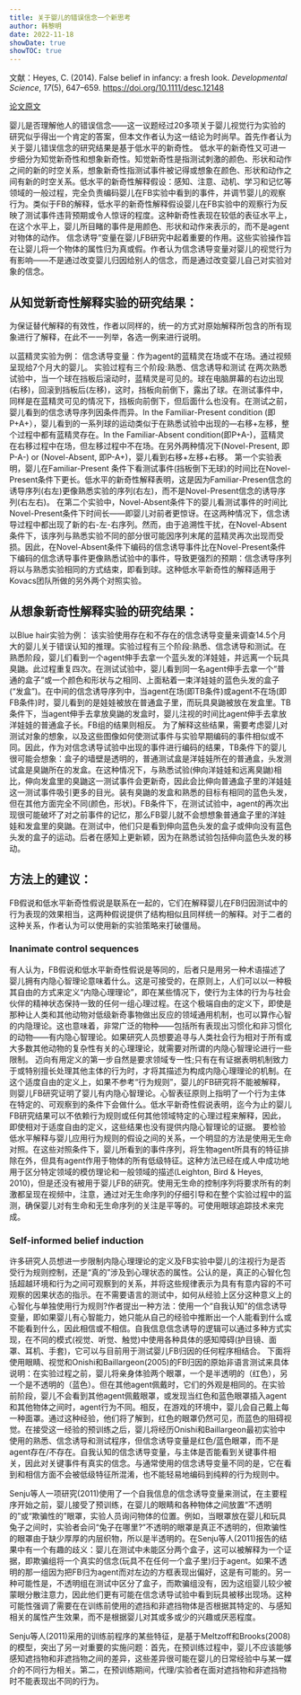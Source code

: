```yaml
---
title: 关于婴儿的错误信念一个新思考
author: 韩黎明
date: 2022-11-18
showDate: true
showTOC: true
---
```

文献：Heyes, C. (2014). False belief in infancy: a fresh look. _Developmental Science_, _17_(5), 647–659. https://doi.org/10.1111/desc.12148

[论文原文](../Source_Files/2022-11-18-HLM11.pdf)

婴儿是否理解他人的错误信念——这一议题经过20多项关于婴儿视觉行为实验的研究似乎得出一个肯定的答案，但本文作者认为这一结论为时尚早。首先作者认为关于婴儿错误信念的研究结果是基于低水平的新奇性。
低水平的新奇性又可进一步细分为知觉新奇性和想象新奇性。知觉新奇性是指测试刺激的颜色、形状和动作之间的新的时空关系，想象新奇性指测试事件被记得或想象在颜色、形状和动作之间有新的时空关系。低水平的新奇性解释假设：感知、注意、动机、学习和记忆等领域的一般过程，完全负责编码婴儿在FB实验中看到的事件，并调节婴儿的观察行为。类似于FB的解释，低水平的新奇性解释假设婴儿在FB实验中的观察行为反映了测试事件违背预期或令人惊讶的程度。这种新奇性表现在较低的表征水平上，在这个水平上，婴儿所目睹的事件是用颜色、形状和动作来表示的，而不是agent对物体的动作。
信念诱导”变量在婴儿FB研究中起着重要的作用。这些实验操作旨在让婴儿将一个物体的属性归为真或假。作者认为信念诱导变量对婴儿的视觉行为有影响——不是通过改变婴儿归因给别人的信念，而是通过改变婴儿自己对实验对象的信念。

## 从知觉新奇性解释实验的研究结果：
为保证替代解释的有效性，作者以同样的，统一的方式对原始解释所包含的所有现象进行了解释，在此不一一列举，各选一例来进行说明。

以蓝精灵实验为例：
信念诱导变量：作为agent的蓝精灵在场或不在场。通过视频呈现给7个月大的婴儿。
实验过程有三个阶段:熟悉、信念诱导和测试
在两次熟悉试验中，当一个球在挡板后滚动时，蓝精灵是可见的。球在电脑屏幕的右边出现(右移)，回滚到挡板后(左移)，这时，挡板向前倒下，露出了球。在测试事件中，同样是在蓝精灵可见的情况下，挡板向前倒下，但后面什么也没有。在测试之前，婴儿看到的信念诱导序列因条件而异。In the Familiar-Present condition (即P+A+），婴儿看到的一系列球的运动类似于在熟悉试验中出现的—右移+左移，整个过程中都有蓝精灵存在。In the Familiar-Absent condition(即P+A-)，蓝精灵在右移过程中在场，但左移过程中不在场。在另外两种情况下(Novel-Present, 即P-A-) or  (Novel-Absent, 即P-A+)，婴儿看到右移+左移+右移。
第一个实验表明，婴儿在Familiar-Present 条件下看测试事件(挡板倒下无球)的时间比在Novel-Present条件下更长。低水平的新奇性解释表明，这是因为Familiar-Presen信念的诱导序列(右左)更像熟悉实验的序列(右左)，而不是Novel-Present信念的诱导序列(右左右)。
在第二个实验中，Novel-Absent条件下的婴儿看测试事件的时间比Novel-Present条件下时间长——即婴儿对前者更惊讶。在这两种情况下，信念诱导过程中都出现了新的右-左-右序列。然而，由于追溯性干扰，在Novel-Absent条件下，该序列与熟悉实验不同的部分很可能因序列末尾的蓝精灵再次出现而受损。因此，在Novel-Absent条件下编码的信念诱导事件比在Novel-Present条件下编码的信念诱导事件更像熟悉试验中的事件，导致更强烈的预期：信念诱导序列将以与熟悉实验相同的方式结束，即看到球。这种低水平新奇性的解释适用于Kovacs团队所做的另外两个对照实验。

## 从想象新奇性解释实验的研究结果：
以Blue hair实验为例：
该实验使用存在和不存在的信念诱导变量来调查14.5个月大的婴儿关于错误认知的推理。实验过程有三个阶段:熟悉、信念诱导和测试。在熟悉阶段，婴儿们看到一个agent伸手去拿一个蓝头发的洋娃娃，并远离一个玩具臭鼬。此过程重复四次。在测试试验中，婴儿看到同一名agent伸手去拿一个“普通的盒子”或一个颜色和形状与之相同、上面粘着一束洋娃娃的蓝色头发的盒子(“发盒”)。在中间的信念诱导序列中，当agent在场(即TB条件)或agent不在场(即FB条件)时，婴儿看到的是娃娃被放在普通盒子里，而玩具臭鼬被放在发盒里。TB条件下，当agent伸手去拿放臭鼬的发盒时，婴儿注视的时间比agent伸手去拿放洋娃娃的普通盒子长。FB组的结果则相反。
为了解释这些结果，需要考虑婴儿对测试对象的想象，以及这些图像如何使测试事件与实验早期编码的事件相似或不同。因此，作为对信念诱导试验中出现的事件进行编码的结果，TB条件下的婴儿很可能会想象：盒子的墙壁是透明的，普通测试盒是洋娃娃所在的普通盒，头发测试盒是臭鼬所在的发盒。在这种情况下，与熟悉试验(伸向洋娃娃和远离臭鼬)相比，伸向发盒里的臭鼬这一测试事件会更新奇，因此会比伸向普通盒子里的洋娃娃这一测试事件吸引更多的目光。装有臭鼬的发盒和熟悉的目标有相同的蓝色头发，但在其他方面完全不同(颜色，形状)。FB条件下，在测试试验中，agent的再次出现很可能破坏了对之前事件的记忆，那么FB婴儿就不会想想象普通盒子里的洋娃娃和发盒里的臭鼬。在测试中，他们只是看到伸向蓝色头发的盒子或伸向没有蓝色头发的盒子的运动。后者在感知上更新颖，因为在熟悉试验包括伸向蓝色头发的移动。

## 方法上的建议：
FB假说和低水平新奇性假说是联系在一起的，它们在解释婴儿在FB归因测试中的行为表现的效果相当，这两种假说提供了结构相似且同样统一的解释。对于二者的这种关系，作者认为可以使用新的实验策略来打破僵局。

### Inanimate control sequences
有人认为，FB假说和低水平新奇性假说是等同的，后者只是用另一种术语描述了婴儿拥有内隐心智理论意味着什么。这是可接受的，在原则上，人们可以以一种极其自由的方式来定义“内隐心理理论”，即在某些情况下，使行为主体的行为与社会伙伴的精神状态保持一致的任何一组心理过程。在这个极端自由的定义下，即使是那种让人类和其他动物对低级新奇事物做出反应的领域通用机制，也可以算作心智的内隐理论。这也意味着，非常广泛的物种——包括所有表现出习惯化和非习惯化的动物——有内隐心智理论。如果研究人员想要追寻与人类社会行为相对于所有或大多数其他动物的复杂性有关的心理理论，就需要对所谓的内隐心智理论进行一些限制。
迈向有用定义的第一步自然是要求领域专一性;只有在有证据表明机制致力于或特别擅长处理其他主体的行为时，才将其描述为构成内隐心理理论的机制。在这个适度自由的定义上，如果不参考“行为规则”，婴儿的FB研究将不能被解释，则婴儿FB研究证明了婴儿有内隐心智理论。心智表征原则上指明了一个行为主体在特定的、可观察到的条件下会做什么。低水平新奇性假说表明，迄今为止的婴儿FB研究结果可以不依赖行为规则或任何其他领域特定的心理过程来解释，因此，即使相对于适度自由的定义，这些结果也没有提供内隐心智理论的证据。
要检验低水平解释与婴儿应用行为规则的假设之间的关系，一个明显的方法是使用无生命对照。在这些对照条件下，婴儿所看到的事件序列，将生物agent所具有的特征排除在外，但具有agent作用于物体的所有低级特征。这种方法已经在成人中成功地用于区分特定领域的模仿理论和一般领域的描述(Leighton, Bird & Heyes, 2010)，但是还没有被用于婴儿FB的研究。使用无生命的控制序列将要求所有的刺激都呈现在视频中，注意，通过对无生命序列的仔细引导和在整个实验过程中的监测，确保婴儿对有生命和无生命序列的关注是平等的。可使用眼球追踪技术来完成。

### Self-informed belief induction
许多研究人员想进一步限制内隐心理理论的定义及FB实验中婴儿的注视行为是否受行为规则控制，还是“真的”涉及到心理状态的属性。公认的是，真正的心智化包括超越环境和行为之间可观察到的关系，并将这些规律表示为具有有意内容的不可观察的因果状态的指示。在不需要语言的测试中，如何从经验上区分这种意义上的心智化与单独使用行为规则?作者提出一种方法：使用一个“自我认知”的信念诱导变量，即如果婴儿有心智能力，她只能从自己的经验中推断出一个人能看到什么或不能看到什么，因此相信或不相信。自我信息信念诱导的逻辑可以通过多种方式实现，在不同的模式(视觉、听觉、触觉)中使用各种具体的感知障碍(护目镜、面罩、耳机、手套)，它可以与目前用于测试婴儿FB归因的任何程序相结合。
下面将使用眼睛、视觉和Onishi和Baillargeon(2005)的FB归因的原始非语言测试来具体说明：在实验过程之前，婴儿将亲身体验两个眼罩，一个是半透明的（红色），另一个是不透明的（蓝色）。但在其他agent佩戴时，它们的外观是相同的。在实验前阶段，婴儿不会看到其他agent佩戴眼罩，或发现当红色和蓝色眼罩插入agent和其他物体之间时，agent行为不同。相反，在游戏的环境中，婴儿会自己戴上每一种面罩。通过这种经验，他们将了解到，红色的眼罩仍然可见，而蓝色的阻碍视觉。在接受这一经验的预训练之后，婴儿将经历Onishi和Baillargeon最初实验中使用的熟悉、信念诱导和测试程序，但信念诱导变量是红色/蓝色眼罩，而不是agent存在/不存在。自我认知的信念诱导变量，与主体是否能看到关键事件相关，因此对关键事件有真实的信念。与通常使用的信念诱导变量不同的是，它在看到和相信方面不会被低级特征所混淆，也不能轻易地编码到纯粹的行为规则中。

Senju等人一项研究(2011)使用了一个自我信息的信念诱导变量来测试，在主要程序开始之前，婴儿接受了预训练，在婴儿的眼睛和各种物体之间放置“不透明的”或“欺骗性的”眼罩，实验人员询问物体的位置。例如，当眼罩放在婴儿和玩具兔子之间时，实验者会问“兔子在哪里?”不透明的眼罩是真正不透明的，但欺骗性的眼罩由于缺少厚厚的内层织物，所以是半透明的。在Senju等人(2011)报告的结果中有一个有趣的歧义：婴儿在测试中未能区分两个盒子，这可以被解释为一个证据，即欺骗组将一个真实的信念(玩具不在任何一个盒子里)归于agent。如果不透明的那一组因为把FB归为agent而对左边的方框表现出偏好，这是有可能的。另一种可能性是，不透明组在测试中区分了盒子，而欺骗组没有，因为这组婴儿较少被蒙眼分散注意力，因此他们更有可能在信念诱导试验中看到玩具被移出现场。这种可能性强调了需要在在训练前使用的遮挡和非遮挡物体是否根据其特定的、与感知相关的属性产生效果，而不是根据婴儿对其或多或少的兴趣或厌恶程度。

Senju等人(2011)采用的训练前程序的某些特征，是基于Meltzoff和Brooks(2008)的模型，突出了另一对重要的实施问题：首先，在预训练过程中，婴儿不应该能够感知遮挡物和非遮挡物之间的差异，这些差异很可能在婴儿的日常经验中与某一媒介的不同行为相关。第二，在预训练期间，代理/实验者在面对遮挡物和非遮挡物时不能表现出不同的行为。
